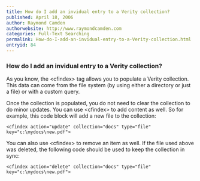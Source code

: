 ```yaml
---
title: How do I add an invidual entry to a Verity collection?
published: April 18, 2006
author: Raymond Camden
authorwebsite: http://www.raymondcamden.com
categories: Full-Text Searching
permalink: How-do-I-add-an-invidual-entry-to-a-Verity-collection.html
entryid: 84
---
```


<h3>How do I add an invidual entry to a Verity collection?</h3>

<p>
As you know, the &lt;cfindex&gt; tag allows you to populate a Verity collection. This data can come from the file system (by using either a directory or just a file) or with a custom query. 
</p>

<p>
Once the collection is populated, you do not need to clear the collection to do minor updates. You can use &lt;cfindex&gt; to add content as well. So for example, this code block will add a new file to the collection:
</p>

<pre><code class="language-markup">&lt;cfindex action=&quot;update&quot; collection=&quot;docs&quot; type=&quot;file&quot; key=&quot;c:\mydocs\new.pdf&quot;&gt;
</code></pre>

<p>
You can also use &lt;cfindex&gt; to remove an item as well. If the file used above was deleted, the following code should be used to keep the collection in sync:
</p>

<pre><code class="language-markup">&lt;cfindex action=&quot;delete&quot; collection=&quot;docs&quot; type=&quot;file&quot; key=&quot;c:\mydocs\new.pdf&quot;&gt;
</code></pre>



